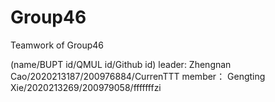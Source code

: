 # Group46
Teamwork of Group46

(name/BUPT id/QMUL id/Github id)
leader:
Zhengnan Cao/2020213187/200976884/CurrenTTT
member：
Gengting Xie/2020213269/200979058/fffffffzi
